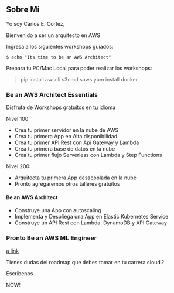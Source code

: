 ## Sobre Mí

Yo soy Carlos E. Cortez, 

Bienvenido a ser un arquitecto en AWS

Ingresa a los siguientes workshops guiados:

```
$ echo "Its time to be an AWS Architect" 
```

Prepara tu PC/Mac Local para poder realizar los workshops:

> pip install awscli s3cmd saws 
> yum install docker
> 

### Be an AWS Architect Essentials 

Disfruta de Workshops gratuitos en tu idioma

Nivel 100:

- Crea tu primer servidor en la nube de AWS
- Crea tu primera App en Alta disponibilidad
- Crea tu primer API Rest con Api Gateway y Lambda
- Crea tu primera base de datos en la nube
- Crea tu primer flujo Serverless con Lambda y Step Functions

Nivel 200:

- Arquitecta tu primera App desacoplada en la nube
- Pronto agregaremos otros talleres gratuitos

#### Be an AWS Architect

- Construye una App con autoscaling
- Implementa y Despliega una App en Elastic Kubernetes Service
- Construye un API Rest con Lambda. DynamoDB y API Gateway

#### 

### Pronto Be an AWS ML Engineer

[a link](https://cortez.cloud)

Tienes dudas del roadmap que debes tomar en tu carrera cloud.?

Escribenos

NOW!


